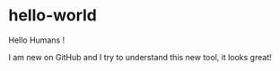 # hello-world
Hello Humans !

I am new on GitHub and I try to understand this new tool, it looks great!
